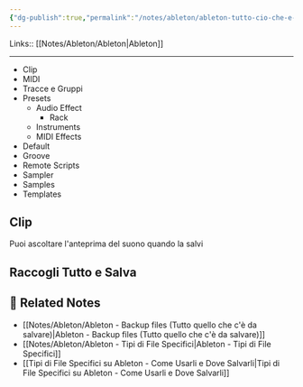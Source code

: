 ```yaml
---
{"dg-publish":true,"permalink":"/notes/ableton/ableton-tutto-cio-che-e-possibile-salvare-su-ableton/"}
---
```


Links:: [[Notes/Ableton/Ableton\|Ableton]]

---

- Clip
- MIDI
- Tracce e Gruppi
- Presets
	- Audio Effect
		- Rack
	- Instruments
	- MIDI Effects
- Default
- Groove
- Remote Scripts
- Sampler
- Samples
- Templates

## Clip

Puoi ascoltare l'anteprima del suono quando la salvi



## Raccogli Tutto e Salva



## 🔗 Related Notes

- [[Notes/Ableton/Ableton - Backup files (Tutto quello che c'è da salvare)\|Ableton - Backup files (Tutto quello che c'è da salvare)]]
- [[Notes/Ableton/Ableton - Tipi di File Specifici\|Ableton - Tipi di File Specifici]]
- [[Tipi di File Specifici su Ableton - Come Usarli e Dove Salvarli\|Tipi di File Specifici su Ableton - Come Usarli e Dove Salvarli]]